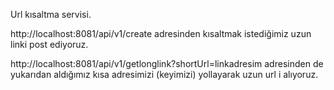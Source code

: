 Url kısaltma servisi.

http://localhost:8081/api/v1/create adresinden kısaltmak istediğimiz uzun linki post ediyoruz.


http://localhost:8081/api/v1/getlonglink?shortUrl=linkadresim  adresinden de yukarıdan aldığımız kısa adresimizi (keyimizi) yollayarak uzun url i alıyoruz.

